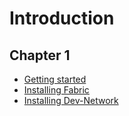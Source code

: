 # Introduction

## Chapter 1
- [Getting started](./ch01-00-getting-started.md)
- [Installing Fabric](./ch01-01-installing-fabric.md)
- [Installing Dev-Network](./ch01-02-installing-dev-network.md)